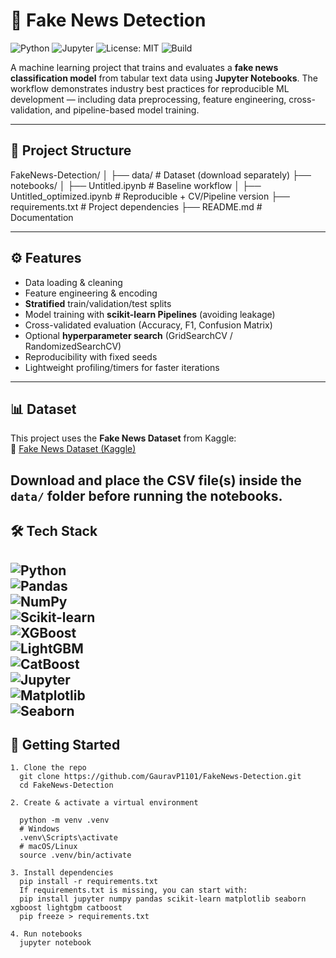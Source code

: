 # 📰 Fake News Detection  

![Python](https://img.shields.io/badge/Python-3.9%2B-blue.svg)  ![Jupyter](https://img.shields.io/badge/Notebook-Jupyter-orange.svg)  ![License: MIT](https://img.shields.io/badge/License-MIT-green.svg)  ![Build](https://img.shields.io/badge/Build-Passing-brightgreen.svg)  

A machine learning project that trains and evaluates a **fake news classification model** from tabular text data using **Jupyter Notebooks**. The workflow demonstrates industry best practices for reproducible ML development — including data preprocessing, feature engineering, cross-validation, and pipeline-based model training.  

---

## 📂 Project Structure  
FakeNews-Detection/
│
├── data/ # Dataset (download separately)
├── notebooks/
│ ├── Untitled.ipynb # Baseline workflow
│ ├── Untitled_optimized.ipynb # Reproducible + CV/Pipeline version
├── requirements.txt # Project dependencies
├── README.md # Documentation

---

## ⚙️ Features  

- Data loading & cleaning  
- Feature engineering & encoding  
- **Stratified** train/validation/test splits  
- Model training with **scikit-learn Pipelines** (avoiding leakage)  
- Cross-validated evaluation (Accuracy, F1, Confusion Matrix)  
- Optional **hyperparameter search** (GridSearchCV / RandomizedSearchCV)  
- Reproducibility with fixed seeds  
- Lightweight profiling/timers for faster iterations  

---

## 📊 Dataset  

This project uses the **Fake News Dataset** from Kaggle:  
🔗 [Fake News Dataset (Kaggle)](https://www.kaggle.com/c/fake-news/data)  

Download and place the CSV file(s) inside the `data/` folder before running the notebooks.  
---
## 🛠️ Tech Stack  

![Python](https://img.shields.io/badge/Python-3.9%2B-blue.svg)  
![Pandas](https://img.shields.io/badge/Pandas-Data%20Analysis-yellowgreen.svg)  
![NumPy](https://img.shields.io/badge/NumPy-Matrix%20Computations-orange.svg)  
![Scikit-learn](https://img.shields.io/badge/Scikit--learn-ML%20Library-red.svg)  
![XGBoost](https://img.shields.io/badge/XGBoost-Gradient%20Boosting-brightgreen.svg)  
![LightGBM](https://img.shields.io/badge/LightGBM-Boosting-lightblue.svg)  
![CatBoost](https://img.shields.io/badge/CatBoost-Boosting-lightcoral.svg)  
![Jupyter](https://img.shields.io/badge/Jupyter-Notebook-orange.svg)  
![Matplotlib](https://img.shields.io/badge/Matplotlib-Visualization-lightgrey.svg)  
![Seaborn](https://img.shields.io/badge/Seaborn-Statistical%20Plots-blueviolet.svg)  
---
## 🚀 Getting Started  
```
1. Clone the repo  
  git clone https://github.com/GauravP1101/FakeNews-Detection.git
  cd FakeNews-Detection

2. Create & activate a virtual environment
   
  python -m venv .venv
  # Windows
  .venv\Scripts\activate
  # macOS/Linux
  source .venv/bin/activate

3. Install dependencies
  pip install -r requirements.txt
  If requirements.txt is missing, you can start with:
  pip install jupyter numpy pandas scikit-learn matplotlib seaborn xgboost lightgbm catboost
  pip freeze > requirements.txt

4. Run notebooks
  jupyter notebook
```


